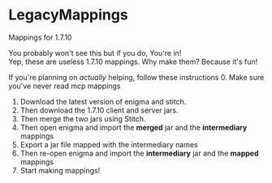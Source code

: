 # LegacyMappings
Mappings for 1.7.10

You probably won't see this but if you do, You're in!  
Yep, these are useless 1.7.10 mappings. Why make them? Because it's fun!

If you're planning on *actually* helping, follow these instructions 
0. Make sure you've never read mcp mappings
1. Download the latest version of enigma and stitch.
2. Then download the 1.7.10 client and server jars.
3. Then merge the two jars using Stitch.
4. Then open enigma and import the **merged** jar and the **intermediary** mappings
5. Export a jar file mapped with the intermediary names
6. Then re-open enigma and import the **intermediary** jar and the **mapped** mappings
7. Start making mappings!
